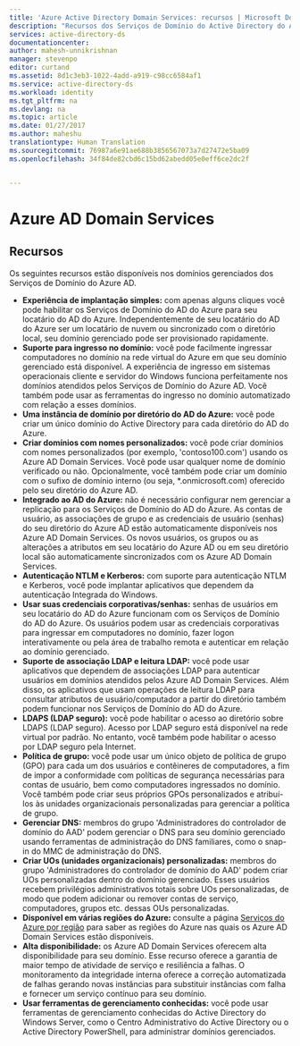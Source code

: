 ```yaml
---
title: 'Azure Active Directory Domain Services: recursos | Microsoft Docs'
description: "Recursos dos Serviços de Domínio do Active Directory do Azure"
services: active-directory-ds
documentationcenter: 
author: mahesh-unnikrishnan
manager: stevenpo
editor: curtand
ms.assetid: 8d1c3eb3-1022-4add-a919-c98cc6584af1
ms.service: active-directory-ds
ms.workload: identity
ms.tgt_pltfrm: na
ms.devlang: na
ms.topic: article
ms.date: 01/27/2017
ms.author: maheshu
translationtype: Human Translation
ms.sourcegitcommit: 76987a6e91ae688b3856567073a7d27472e5ba09
ms.openlocfilehash: 34f84de82cbd6c15bd62abedd05e0eff6ce2dc2f


---
```

# <a name="azure-ad-domain-services"></a>Azure AD Domain Services
## <a name="features"></a>Recursos
Os seguintes recursos estão disponíveis nos domínios gerenciados dos Serviços de Domínio do Azure AD.

* **Experiência de implantação simples:** com apenas alguns cliques você pode habilitar os Serviços de Domínio do AD do Azure para seu locatário do AD do Azure. Independentemente de seu locatário do AD do Azure ser um locatário de nuvem ou sincronizado com o diretório local, seu domínio gerenciado pode ser provisionado rapidamente.
* **Suporte para ingresso no domínio:** você pode facilmente ingressar computadores no domínio na rede virtual do Azure em que seu domínio gerenciado está disponível. A experiência de ingresso em sistemas operacionais cliente e servidor do Windows funciona perfeitamente nos domínios atendidos pelos Serviços de Domínio do Azure AD. Você também pode usar as ferramentas do ingresso no domínio automatizado com relação a esses domínios.
* **Uma instância de domínio por diretório do AD do Azure:** você pode criar um único domínio do Active Directory para cada diretório do AD do Azure.
* **Criar domínios com nomes personalizados:** você pode criar domínios com nomes personalizados (por exemplo, 'contoso100.com') usando os Azure AD Domain Services. Você pode usar qualquer nome de domínio verificado ou não. Opcionalmente, você também pode criar um domínio com o sufixo de domínio interno (ou seja, *.onmicrosoft.com) oferecido pelo seu diretório do Azure AD.
* **Integrado ao AD do Azure:** não é necessário configurar nem gerenciar a replicação para os Serviços de Domínio do AD do Azure. As contas de usuário, as associações de grupo e as credenciais de usuário (senhas) do seu diretório do Azure AD estão automaticamente disponíveis nos Azure AD Domain Services. Os novos usuários, os grupos ou as alterações a atributos em seu locatário do Azure AD ou em seu diretório local são automaticamente sincronizados com os Azure AD Domain Services.
* **Autenticação NTLM e Kerberos:** com suporte para autenticação NTLM e Kerberos, você pode implantar aplicativos que dependem da autenticação Integrada do Windows.
* **Usar suas credenciais corporativas/senhas:** senhas de usuários em seu locatário do AD do Azure funcionam com os Serviços de Domínio do AD do Azure. Os usuários podem usar as credenciais corporativas para ingressar em computadores no domínio, fazer logon interativamente ou pela área de trabalho remota e autenticar em relação ao domínio gerenciado.
* **Suporte de associação LDAP e leitura LDAP:** você pode usar aplicativos que dependem de associações LDAP para autenticar usuários em domínios atendidos pelos Azure AD Domain Services. Além disso, os aplicativos que usam operações de leitura LDAP para consultar atributos de usuário/computador a partir do diretório também podem funcionar nos Serviços de Domínio do AD do Azure.
* **LDAPS (LDAP seguro):** você pode habilitar o acesso ao diretório sobre LDAPS (LDAP seguro). Acesso por LDAP seguro está disponível na rede virtual por padrão. No entanto, você também pode habilitar o acesso por LDAP seguro pela Internet.
* **Política de grupo:** você pode usar um único objeto de política de grupo (GPO) para cada um dos usuários e contêineres de computadores, a fim de impor a conformidade com políticas de segurança necessárias para contas de usuário, bem como computadores ingressados no domínio. Você também pode criar seus próprios GPOs personalizados e atribuí-los às unidades organizacionais personalizadas para gerenciar a política de grupo.
* **Gerenciar DNS:** membros do grupo 'Administradores do controlador de domínio do AAD' podem gerenciar o DNS para seu domínio gerenciado usando ferramentas de administração do DNS familiares, como o snap-in do MMC de administração do DNS.
* **Criar UOs (unidades organizacionais) personalizadas:** membros do grupo 'Administradores do controlador de domínio do AAD' podem criar UOs personalizadas dentro do domínio gerenciado. Esses usuários recebem privilégios administrativos totais sobre UOs personalizadas, de modo que podem adicionar ou remover contas de serviço, computadores, grupos etc. dessas OUs personalizadas.
* **Disponível em várias regiões do Azure:** consulte a página [Serviços do Azure por região](https://azure.microsoft.com/regions/#services/) para saber as regiões do Azure nas quais os Azure AD Domain Services estão disponíveis.
* **Alta disponibilidade:** os Azure AD Domain Services oferecem alta disponibilidade para seu domínio. Esse recurso oferece a garantia de maior tempo de atividade de serviço e resiliência a falhas. O monitoramento da integridade interna oferece a correção automatizada de falhas gerando novas instâncias para substituir instâncias com falha e fornecer um serviço contínuo para seu domínio.
* **Usar ferramentas de gerenciamento conhecidas:** você pode usar ferramentas de gerenciamento conhecidas do Active Directory do Windows Server, como o Centro Administrativo do Active Directory ou o Active Directory PowerShell, para administrar domínios gerenciados.



<!--HONumber=Jan17_HO4-->


